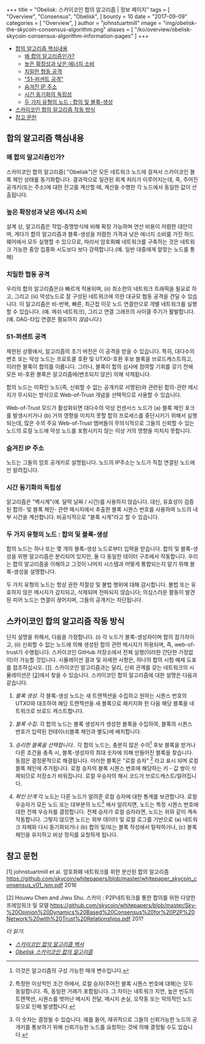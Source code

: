 +++
title = "Obelisk: 스카이코인 합의 알고리즘 | 정보 페이지"
tags = [
    "Overview",
    "Consensus",
    "Obelisk",
]
bounty = 10
date = "2017-09-09"
categories = [
    "Overview",
]
author = "johnstuartmill"
image = "img/obelisk-the-skycoin-consensus-algorithm.png"
aliases = [
	"/ko/overview/obelisk-skycoin-consensus-algorithm-information-pages"
]
+++

- [합의 알고리즘 핵심내용](#consensus-highlights)
    - [왜 합의 알고리즘인가?](#why-consensus)
    - [높은 확장성과 낮은 에너지 소비](#high-scalability-and-low-energy-consumption)
    - [치밀한 협동 공격](#robust-to-coordinated-attacks)
    - ["51-퍼센트 공격"](#the-%E2%80%9C51-percent-attack%E2%80%9D)
    - [숨겨진 IP 주소](#hidden-ip-addresses)
    - [시간 동기화의 독립성](#independence-of-clock-synchronization)
    - [두 가지 유형의 노드 : 합의 및 블록-생성](#two-type-of-nodes-consensus-and-block-making)
- [스카이코인 합의 알고리즘 작동 방식](#how-skycoin-consensus-algorithm-works)
- [참고 문헌](#references)

## 합의 알고리즘 핵심내용

### 왜 합의 알고리즘인가?

스카이코인 합의 알고리즘( "Obelisk")은 모든 네트워크 노드에 걸쳐서
스카이코인 블록 체인 상태를 동기화합니다.
결과적으로 일관된 회계 처리가 이루어지는데,
즉, 주어진 공개키(또는 주소)에 대한 잔고를 계산할 때,
계산을 수행한 각 노드에서 동일한 값이 산출됩니다.

### 높은 확장성과 낮은 에너지 소비

설계 상, 알고리즘은 작업-증명방식에 비해 확장 가능하며
연산 비용이 저렴한 대안이며, 게다가 합의 알고리즘과 블록-생성을 저렴한 가격과 낮은
에너지 소비를 가진 하드웨어에서 모두 실행할 수 있으므로,
따라서 암호화폐 네트워크를 구축하는 것은 네트워크 가능한 중앙 집중화 시도보다
보다 강력합니다.(예. 일반 대중에게 알맞는 노드를 통해)

### 치밀한 협동 공격

우리의 합의 알고리즘은(i) 빠르게 적용되며, (ii) 최소한의 네트워크 트래픽을 필요로 하고,
그리고 (iii) 악성노드로 잘 구성된 네트워크에 의한
대규모 협동 공격을 견딜 수 있습니다. 이 알고리즘은 비-반복, 빠른,
최근접 이웃 노드 연결만으로 개별 네트워크를 실행할 수 있습니다.
(예. 메쉬 네트워크), 그리고 연결 그래프의 사이클 주기가 활발합니다.
(예. DAG-타입 연결은 필요하지 *않습니다.*)

### 51-퍼센트 공격

제한된 상황에서, 알고리즘의 초기 버전은 이 공격을 받을 수 있습니다.
특히, 대다수의 변조 또는 악성 노드는 프로토콜 호환 및 UTXO-호환 후보
블록을 브로드캐스트하고, 이러한 블록이 합의를 이룹니다.
그러나, 블록이 합의 심사에 참여할 기회를 갖기 전에
모든 비-호환 블록은 알고리즘에(변조되지 않은) 의해 삭제됩니다.

합의 노드는 미확인 노드(즉, 신뢰할 수 없는 공개키로 서명된)와
관련된 합의-관련 메시지가 무시되는 방식으로
Web-of-Trust 개념을 선택적으로 사용할 수 있습니다.

Web-of-Trust 모드가 활성화되면 대다수의 악성 컨센서스 노드가
(a) 블록 체인 포크를 발생시키거나 (b) 거의 영향을 미치지 못할
합의 프로세스를 중단시키기 위해서 실행되는데,
많은 수의 주요 Web-of-Trust 멤버들이 무의식적으로
그들의 신뢰할 수 있는 노드의 로컬 노드에 악성 노드를 포함시키지
않는 이상 거의 영향을 미치지 못합니다.

### 숨겨진 IP 주소

노드는 그들의 암호 공개키로 설명됩니다.
노드의 IP주소는 노드가 직접 연결된 노드에만 알려집니다.

### 시간 동기화의 독립성

알고리즘은 "벽시계"(예. 달력 날짜 / 시간)를 사용하지 않습니다.
대신, 유효성이 검증된 합의- 및 블록 체인- 관련 메시지에서
추출한 블록 시퀀스 번호를 사용하여 노드의 내부 시간을 계산합니다.
비공식적으로 "블록 시계"라고 할 수 있습니다.

### 두 가지 유형의 노드 : 합의 및 블록-생성

합의 노드는 하나 또는 몇 개의 블록-생성 노드로부터 입력을 받습니다.
합의 및 블록-생성을 위핸 알고리즘은 분리되어 있지만,
둘 다 동일한 데이터 구조에서 작동합니다.
우리는 합의 알고리즘을 이해하고 그것이 나머지 시스템과
어떻게 통합되는지 알기 위해 블록-생성을 설명합니다.

두 가지 유형의 노드는 항상 권한 적절성 및 불법 행위에 대해 감시합니다.
불법 또는 유효하지 않은 메시지가 감지되고, 삭제되며 전파되지 않습니다;
의심스러운 활동이 발견된 피어 노드는 연결이 끊어지며, 그들의
공개키는 차단됩니다.

## 스카이코인 합의 알고리즘 작동 방식

단지 설명을 위해서, 다음을 가정합니다.
(i) 각 노드가 블록-생성자이며 합의 참가자이고, (ii) 신뢰할 수 없는 노드에
의해 생성된 합의 관련 메시지가 허용되며, 즉, web-of-trust가 수행됩니다.
스카이코인 GitHub 저장소에서 전체 실행(이러한 간단한 가정없이)이 가능할 것입니다.
시뮬레이션 결과 및 자세한 사항은,
하나의 합의 시험 예제 도표를 참조하십시오. [\[1\]](#references).
스카이코인 알고리즘과는 달리, 신뢰 관계를 갖는 네트워크의
시뮬레이션은 [\[2\]](#references)에서 찾을 수 있습니다.
스카이코인 합의 알고리즘에 대한 설명은 다음과 같습니다.

1.  *블록 생성*. 각 블록-생성 노드는 새 트랜잭션을 수집하고 원하는
     시퀀스 번호의 UTXO와 대조하여 해당 트랜잭션을 새 블록으로 패키지화 한
     다음 해당 블록을 네트워크로 브로드 캐스트합니다.

2.  *블록 수집*. 각 합의 노드는 블록 생성자가 생성한 블록을 수집하여,
     블록의 시퀀스 번호가 입력된 컨테이너(블록 체인과 별도)에 배치합니다.

3.  *승리한 블록을 선택합니다.*. 각 합의 노드는, 충분히 많은 수의[^1]
     후보 블록을 받거나 다른 조건을 충족 시, 블록-생성자의 최대 숫자에 의해
     만들어진 블록을 찾습니다. 동점은 결정론적으로 해결됩니다.
     이러한 블록은 "로컬 승자" [^2] 라고 표시 되며 로컬 블록 체인에 추가됩니다.
     로컬 승자의 블록 시퀀스 번호에 해당하는 키 - 값 쌍이 삭제되므로 저장소가 비워집니다.
     로컬 우승자의 해시 코드가 브로드캐스트/알려집니다.

4.  *확인 단계* 각 노드는 다른 노드가 알려준 로컬 승자에 대한 통계를 보관합니다.
     로컬 우승자가 모든 노드 또는 대부분의 노드[^3] 에서 알려지면,
     노드는 특정 시퀀스 번호에 대한 전체 우승자를 결정합니다.
     전체 승자가 로컬 승자라면, 노드는 위와 같이 계속 작동합니다.
     그렇지 않으면 노드는 외부 데이터 및 로컬 로그를 기반으로
     (a) 네트워크 자체와 다시 동기화되거나
     (b) 합의 및/또는 블록 작성에서 탈락하거나,
     (c) 블록 체인을 유지하고 비상 정지를 요청하게 됩니다.

[^1]: 이것은 알고리즘의 구성 가능한 매개 변수입니다.
[^2]: 특정한 이상적인 조건 하에서,
      로컬 승자(주어진 블록 시퀀스 번호에 대해)는 모두 동일합니다.
      즉, 동일한 거래가 포함됩니다. 그 차이는 네트워크 지연, 높은 빈도의 트랜잭션, 시퀀스를 벗어난 메시지 전달,
      메시지 손실, 오작동 또는 악의적인 노드 등으로 인해 발생합니다.
[^3]: 이 숫자는 결정될 수 있습니다. 예를 들어,
      재귀적으로 그들의 신뢰가능한 노드의 공개키를 통보하기 위해 신뢰가능한 노드를 요청하는 것에 의해
      결정될 수도 있습니다.

## 참고 문헌

\[1\] johnstuartmill et al. 암호화폐 네트워크를 위한 분산된 합의 알고리즘
<https://github.com/skycoin/whitepapers/blob/master/whitepaper_skycoin_consensus_v01_jsm.pdf>
2016

\[2\] Houwu Chen and Jiwu Shu. 스카이 : P2P네트워크를 통한 합의를 위한 다양한 프레임워크 및 모델
<https://github.com/skycoin/whitepapers/blob/master/Sky-%20Opinion%20Dynamics%20Based%20Consensus%20for%20P2P%20Network%20with%20Trust%20Relationships.pdf>
201?

*더 읽기:*

* *[스카이코인 합의 알고리즘 백서](https://www.skycoin.net/whitepapers)*
* *[Obelisk 스카이코인 합의 알고리즘](/statement/obelisk-the-skycoin-consensus-algorithm/)*
